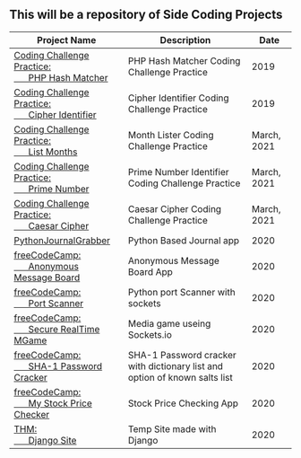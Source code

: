 This will be a repository of Side Coding Projects
------


| Project Name                     | Description         | Date  |
| -------------------------------- | ------------------ | - |
| [Coding Challenge Practice: <br />&nbsp;&nbsp;&nbsp;&nbsp;&nbsp;&nbsp;PHP Hash Matcher][12] | PHP Hash Matcher Coding Challenge Practice | 2019 |
| [Coding Challenge Practice: <br />&nbsp;&nbsp;&nbsp;&nbsp;&nbsp;&nbsp;Cipher Identifier][11] | Cipher Identifier Coding Challenge Practice | 2019 |
| [Coding Challenge Practice: <br />&nbsp;&nbsp;&nbsp;&nbsp;&nbsp;&nbsp;List Months][10] | Month Lister Coding Challenge Practice | March, 2021 |
| [Coding Challenge Practice: <br />&nbsp;&nbsp;&nbsp;&nbsp;&nbsp;&nbsp;Prime Number][9] | Prime Number Identifier Coding Challenge Practice | March, 2021 |
| [Coding Challenge Practice: <br />&nbsp;&nbsp;&nbsp;&nbsp;&nbsp;&nbsp;Caesar Cipher][8] | Caesar Cipher Coding Challenge Practice | March, 2021 |
| [PythonJournalGrabber][7]        | Python Based Journal app | 2020 |
| [freeCodeCamp: <br />&nbsp;&nbsp;&nbsp;&nbsp;&nbsp;&nbsp;Anonymous Message Board][1] | Anonymous Message Board App | 2020 |
| [freeCodeCamp: <br />&nbsp;&nbsp;&nbsp;&nbsp;&nbsp;&nbsp;Port Scanner][2]            | Python port Scanner with sockets | 2020 |
| [freeCodeCamp: <br />&nbsp;&nbsp;&nbsp;&nbsp;&nbsp;&nbsp;Secure RealTime MGame][3]    | Media game useing Sockets.io | 2020 |
| [freeCodeCamp: <br />&nbsp;&nbsp;&nbsp;&nbsp;&nbsp;&nbsp;SHA-1 Password Cracker][4]  | SHA-1 Password cracker with dictionary list and option of known salts list | 2020 |
| [freeCodeCamp: <br />&nbsp;&nbsp;&nbsp;&nbsp;&nbsp;&nbsp;My Stock Price Checker][5]  | Stock Price Checking App   | 2020 |
| [THM: <br />&nbsp;&nbsp;&nbsp;&nbsp;&nbsp;&nbsp;Django Site][6]                  | Temp Site made with Django | 2020 |


[12]: ./CodingPractice/cipherIdentifier.py
[11]: ./CodingPractice/cipherIdentifier.py
[10]: ./CodingPractice/listMonths.py
[9]: ./CodingPractice/isPrime.py
[8]: ./CodingPractice/caesarCipher.py
[7]: ./PythonJournalGrabber
[6]: ./THM-mysite
[5]: ./FCC-StockPriceChecker
[4]: ./FCC-SHA-1PasswordCracker
[3]: ./FCC-SecureRealTimeMultiplayerGame
[2]: ./FCC-PortScanner
[1]: ./FCC-AnonymousMessageBoard
